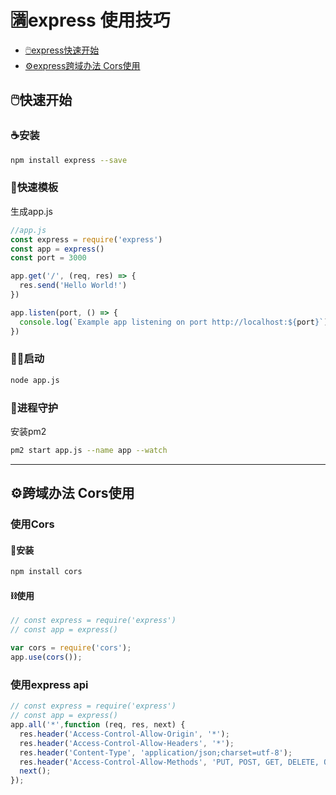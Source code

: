 # 🈵express 使用技巧
* [🖱️express快速开始](#🖱️快速开始)
* [⚙️express跨域办法 Cors使用](#⚙️跨域办法-cors使用)

## 🖱️快速开始
### ☕安装
```sh
npm install express --save
```

### 📝快速模板
生成app.js
```js
//app.js
const express = require('express')
const app = express()
const port = 3000

app.get('/', (req, res) => {
  res.send('Hello World!')
})

app.listen(port, () => {
  console.log(`Example app listening on port http://localhost:${port}`)
})
```
### 👨‍🌾启动
```sh
node app.js
```
### 🧲进程守护
安装pm2
```sh
pm2 start app.js --name app --watch
```
----

## ⚙️跨域办法 Cors使用

### 使用Cors
#### 🔨安装
```sh
npm install cors
```

#### ⛓️使用
```js
// const express = require('express')
// const app = express()

var cors = require('cors');
app.use(cors());
```
### 使用express api
```js
// const express = require('express')
// const app = express()
app.all('*',function (req, res, next) {
  res.header('Access-Control-Allow-Origin', '*');
  res.header('Access-Control-Allow-Headers', '*');
  res.header('Content-Type', 'application/json;charset=utf-8');
  res.header('Access-Control-Allow-Methods', 'PUT, POST, GET, DELETE, OPTIONS');
  next();
});


